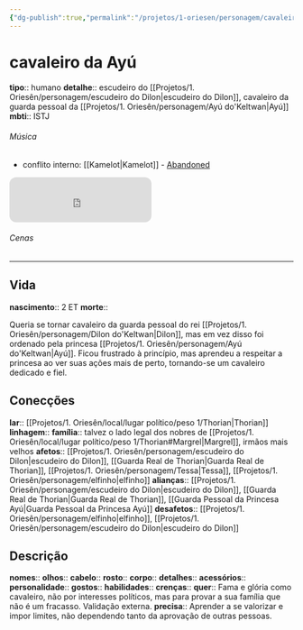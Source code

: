 ```yaml
---
{"dg-publish":true,"permalink":"/projetos/1-oriesen/personagem/cavaleiro-da-ayu/"}
---
```



# cavaleiro da Ayú
**tipo**:: humano
**detalhe**:: escudeiro do [[Projetos/1. Oriesên/personagem/escudeiro do Dilon|escudeiro do Dilon]], cavaleiro da guarda pessoal da [[Projetos/1. Oriesên/personagem/Ayú do'Keltwan|Ayú]]
**mbti**:: ISTJ


###### Música
- conflito interno: [[Kamelot|Kamelot]] - [Abandoned](https://open.spotify.com/track/3f7u6a3obDgcSBUd9GdcK6?si=0e961824b4f54b12)

<iframe style="border-radius:12px" src="https://open.spotify.com/embed/track/3f7u6a3obDgcSBUd9GdcK6?utm_source=generator" width="50%" height="80" frameBorder="0" allowfullscreen="" allow="autoplay; clipboard-write; encrypted-media; fullscreen; picture-in-picture"></iframe>


###### Cenas



---
## Vida
**nascimento**:: 2 ET
**morte**:: 

Queria se tornar cavaleiro da guarda pessoal do rei [[Projetos/1. Oriesên/personagem/Dilon do'Keltwan|Dilon]], mas em vez disso foi ordenado pela princesa [[Projetos/1. Oriesên/personagem/Ayú do'Keltwan|Ayú]]. Ficou frustrado à princípio, mas aprendeu a respeitar a princesa ao ver suas ações mais de perto, tornando-se um cavaleiro dedicado e fiel.


## Conecções
**lar**:: [[Projetos/1. Oriesên/local/lugar político/peso 1/Thorian|Thorian]]
**linhagem**:: 
**família**:: talvez o lado legal dos nobres de [[Projetos/1. Oriesên/local/lugar político/peso 1/Thorian#Margrel|Margrel]], irmãos mais velhos
**afetos**:: [[Projetos/1. Oriesên/personagem/escudeiro do Dilon|escudeiro do Dilon]], [[Guarda Real de Thorian|Guarda Real de Thorian]], [[Projetos/1. Oriesên/personagem/Tessa|Tessa]], [[Projetos/1. Oriesên/personagem/elfinho|elfinho]]
**alianças**:: [[Projetos/1. Oriesên/personagem/escudeiro do Dilon|escudeiro do Dilon]], [[Guarda Real de Thorian|Guarda Real de Thorian]], [[Guarda Pessoal da Princesa Ayú|Guarda Pessoal da Princesa Ayú]]
**desafetos**:: [[Projetos/1. Oriesên/personagem/elfinho|elfinho]], [[Projetos/1. Oriesên/personagem/escudeiro do Dilon|escudeiro do Dilon]]


## Descrição
**nomes**:: 
**olhos**:: 
**cabelo**:: 
**rosto**:: 
**corpo**:: 
**detalhes**:: 
**acessórios**:: 
**personalidade**:: 
**gostos**:: 
**habilidades**:: 
**crenças**:: 
**quer**:: Fama e glória como cavaleiro, não por interesses políticos, mas para provar a sua família que não é um fracasso. Validação externa.
**precisa**:: Aprender a se valorizar e impor limites, não dependendo tanto da aprovação de outras pessoas.